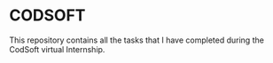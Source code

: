 # CODSOFT
This repository contains all the tasks that I have completed during the CodSoft virtual Internship.